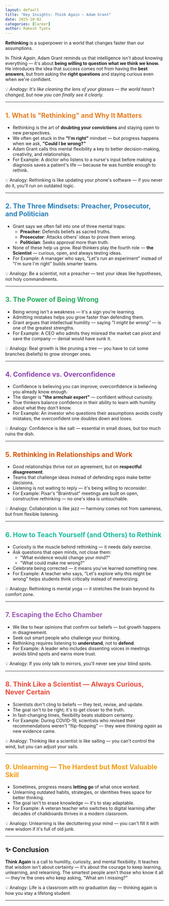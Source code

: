 ```yaml
---
layout: default
title: "Key Insights: Think Again — Adam Grant"
date: 2025-10-02
categories: [Career]
author: Rakesh Tyata
---
```


**Rethinking** is a superpower in a world that changes faster than our assumptions.

In _Think Again_, Adam Grant reminds us that intelligence isn't about knowing everything — it's about **being willing to question what we think we know.**
He introduces the idea that success comes not from having the **best answers**, but from asking the **right questions** and staying curious even when we're confident.

💡 _Analogy: It's like cleaning the lens of your glasses — the world hasn't changed, but now you can finally see it clearly._

---

## <span style="color:#E67E22">1. What Is "Rethinking" and Why It Matters</span>

- Rethinking is the art of **doubting your convictions** and staying open to new perspectives.
- We often get stuck in the **"I'm right"** mindset — but progress happens when we ask, **"Could I be wrong?"**
- Adam Grant calls this mental flexibility a key to better decision-making, creativity, and relationships.
- For Example: A doctor who listens to a nurse's input before making a diagnosis saves a patient's life — because he was humble enough to rethink.

💡 Analogy: Rethinking is like updating your phone's software — if you never do it, you'll run on outdated logic.

---

## <span style="color:#2980B9">2. The Three Mindsets: Preacher, Prosecutor, and Politician</span>

- Grant says we often fall into one of three mental traps:
  - **Preacher**: Defends beliefs as sacred truths.
  - **Prosecutor**: Attacks others' ideas to prove them wrong.
  - **Politician**: Seeks approval more than truth.
- None of these help us grow. Real thinkers play the fourth role — **the Scientist** — curious, open, and always testing ideas.
- For Example: A manager who says, "Let's run an experiment" instead of "I'm sure I'm right" builds smarter teams.

💡 Analogy: Be a scientist, not a preacher — test your ideas like hypotheses, not holy commandments.

---

## <span style="color:#27AE60">3. The Power of Being Wrong</span>

- Being wrong isn't a weakness — it's a sign you're learning.
- Admitting mistakes helps you grow faster than defending them.
- Grant argues that intellectual humility — saying _"I might be wrong"_ — is one of the greatest strengths.
- For Example: A CEO who admits they misread the market can pivot and save the company — denial would have sunk it.

💡 Analogy: Real growth is like pruning a tree — you have to cut some branches (beliefs) to grow stronger ones.

---

## <span style="color:#8E44AD">4. Confidence vs. Overconfidence</span>

- Confidence is believing you can improve; overconfidence is believing you already know enough.
- The danger is **"the armchair expert"** — confident without curiosity.
- True thinkers balance confidence in their ability to learn with humility about what they don't know.
- For Example: An investor who questions their assumptions avoids costly mistakes; the overconfident one doubles down and loses.

💡 Analogy: Confidence is like salt — essential in small doses, but too much ruins the dish.

---

## <span style="color:#D35400">5. Rethinking in Relationships and Work</span>

- Good relationships thrive not on agreement, but on **respectful disagreement**.
- Teams that challenge ideas instead of defending egos make better decisions.
- Listening is not waiting to reply — it's being willing to _reconsider_.
- For Example: Pixar's "Braintrust" meetings are built on open, constructive rethinking — no one's idea is untouchable.

💡 Analogy: Collaboration is like jazz — harmony comes not from sameness, but from flexible listening.

---

## <span style="color:#1ABC9C">6. How to Teach Yourself (and Others) to Rethink</span>

- Curiosity is the muscle behind rethinking — it needs daily exercise.
- Ask questions that open minds, not close them:
  - "What evidence would change your mind?"
  - "What could make me wrong?"
- Celebrate being corrected — it means you've learned something new.
- For Example: A teacher who says, "Let's explore why this might be wrong" helps students think critically instead of memorizing.

💡 Analogy: Rethinking is mental yoga — it stretches the brain beyond its comfort zone.

---

## <span style="color:#9B59B6">7. Escaping the Echo Chamber</span>

- We like to hear opinions that confirm our beliefs — but growth happens in disagreement.
- Seek out smart people who challenge your thinking.
- Rethinking requires listening to **understand**, not to **defend**.
- For Example: A leader who includes dissenting voices in meetings avoids blind spots and earns more trust.

💡 Analogy: If you only talk to mirrors, you'll never see your blind spots.

---

## <span style="color:#E74C3C">8. Think Like a Scientist — Always Curious, Never Certain</span>

- Scientists don't cling to beliefs — they test, revise, and update.
- The goal isn't to be right; it's to get closer to the truth.
- In fast-changing times, flexibility beats stubborn certainty.
- For Example: During COVID-19, scientists who revised their recommendations weren't "flip-flopping" — they were _thinking again_ as new evidence came.

💡 Analogy: Thinking like a scientist is like sailing — you can't control the wind, but you can adjust your sails.

---

## <span style="color:#F39C12">9. Unlearning — The Hardest but Most Valuable Skill</span>

- Sometimes, progress means **letting go** of what once worked.
- Unlearning outdated habits, strategies, or identities frees space for better thinking.
- The goal isn't to erase knowledge — it's to stay adaptable.
- For Example: A veteran teacher who switches to digital learning after decades of chalkboards thrives in a modern classroom.

💡 Analogy: Unlearning is like decluttering your mind — you can't fill it with new wisdom if it's full of old junk.

---

## ✨ **Conclusion**

**Think Again** is a call to humility, curiosity, and mental flexibility. It teaches that wisdom isn't about certainty — it's about the courage to keep learning, unlearning, and relearning. The smartest people aren't those who know it all — they're the ones who keep asking, "What am I missing?"

💡 Analogy: Life is a classroom with no graduation day — thinking again is how you stay a lifelong student.

---
